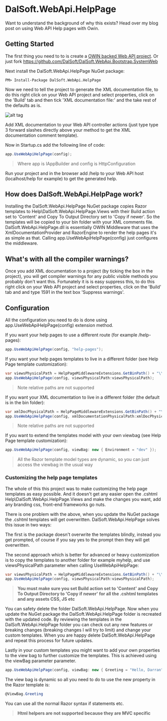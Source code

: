 # DalSoft.WebApi.HelpPage

Want to understand the background of why this exists? Head over my blog post on using Web API Help pages with Owin.

## Getting Started

The first thing you need to to is create a [OWIN backed Web API project](http://www.dalsoft.co.uk/blog/index.php/2015/07/21/professional-webapi-part-1-webapi-bootstrap-without-any-bloat-using-owin/). Or just fork https://github.com/DalSoft/DalSoft.WebApi.Bootstrap.SystemWeb

Next install the DalSoft.WebApi.HelpPage NuGet package:
```dos
PM> Install-Package DalSoft.WebApi.HelpPage
```
Now we need to tell the project to generate the XML documentation file, to do this right click on your Web API project and select properties, click on the 'Build' tab and then tick 'XML documentation file:' and the take rest of the defaults as is.

![alt tag](http://www.dalsoft.co.uk/blog/wp-content/uploads/2015/11/xml-documentation1.png)

Add XML documentation to your Web API controller actions (just type type 3 forward slashes directly above your method to get the XML documentation comment template).

Now in Startup.cs add the following line of code:
```cs
app.UseWebApiHelpPage(config);
```

> Where app is IAppBuilder and config is HttpConfiguration

Run your project and in the browser add /help to your Web API host (localhost/help for example) to get the generated help. 

## How does DalSoft.WebApi.HelpPage work?

Installing the DalSoft.WebApi.HelpPage NuGet package copies Razor templates to Help\DalSoft.WebApi.HelpPage.Views with their Build action set to 'Content' and Copy To Output Directory set to 'Copy if newer'. So the templates will be copied to your bin folder with your XML comments file. DalSoft.WebApi.HelpPage.dll is essentially OWIN Middleware that uses the XmlDocumentationProvider and RazorEngine to render the help pages it's as simple as that. Calling app.UseWebApiHelpPage(config) just configures the middleware.

## What's with all the compiler warnings?

Once you add XML documentation to a project (by ticking the box in the project), you will get compiler warnings for any public visible methods you probably don't want this. Fortunately it is is easy suppress this, to do this right click on your Web API project and select properties, click on the 'Build' tab and and type 1591 in the text box 'Suppress warnings'.

## Configuration
All the configuration you need to do is done using app.UseWebApiHelpPage(config) extension method.

If you want your help pages to use a different route (for example /help-pages):
```cs
app.UseWebApiHelpPage(config, "help-pages");
```

If you want your help pages templates to live in a different folder (see Help Page template customization): 
```cs
var viewsPhysicalPath = HelpPageMiddlewareExtensions.GetBinPath() + "\\MyViews";
app.UseWebApiHelpPage(config, viewsPhysicalPath:viewsPhysicalPath);
```
> Note relative paths are not supported

If you want your XML documentation to live in a different folder (the default is in the bin folder): 
```cs
var xmlDocPhysicalPath = HelpPageMiddlewareExtensions.GetBinPath() + "\\myxmldocs";
app.UseWebApiHelpPage(config, xmlDocumentationPhysicalPath:xmlDocPhysicalPath);
```
> Note relative paths are not supported

If you want to extend the templates model with your own viewbag (see Help Page template customization): 
```cs
app.UseWebApiHelpPage(config, viewBag: new { Environment = "dev" });
```
> All the Razor template model types are dynamic, so you can just access the viewbag in the usual way

### Customizing the help page templates
The whole of this this project was to make customizing the help page templates as easy possible. And it doesn't get any easier open the .cshtml Help\DalSoft.WebApi.HelpPage.Views and make the changes you want, add any branding css, front-end frameworks go nuts. 

There is one problem with the above, when you update the NuGet package the .cshtml templates will get overwritten. DalSoft.WebApi.HelpPage solves this issue in two ways:

The first is the package doesn't overwrite the templates blindly, instead you get prompted, of course if you say yes to the prompt then they will get overwritten. 

The second approach which is better for advanced or heavy customization is to copy the templates to another folder for example myhelp, and use viewsPhysicalPath parameter when calling UseWebApiHelpPage:
```cs
var viewsPhysicalPath = HelpPageMiddlewareExtensions.GetBinPath() + "\\myhelp";
app.UseWebApiHelpPage(config, viewsPhysicalPath:viewsPhysicalPath);
```
> **You must make sure you set Build action set to 'Content' and Copy To Output Directory to 'Copy if newer' for all the .cshtml templates and any assets CSS, JS etc**

You can safety delete the folder DalSoft.WebApi.HelpPage. Now when you update the NuGet package the DalSoft.WebApi.HelpPage folder is recreated with the updated code. By reviewing the templates in the DalSoft.WebApi.HelpPage folder you can check out any new features or breaking changes (breaking changes I will try to limit) and change your custom templates. When you are happy delete DalSoft.WebApi.HelpPage and repeat this process for future updates.

Lastly in your custom templates you might want to add your own properties to the view bag to further customize the templates. This is achieved using the viewBag parameter parameter.
```cs
app.UseWebApiHelpPage(config, viewBag: new { Greeting = "Hello, Darran" });
```

The view bag is dynamic so all you need to do to use the new property in the Razor template is:
```cs
@ViewBag.Greeting 
```
You can use all the normal Razor syntax if statements etc.

> **Html helpers are not supported because they are MVC specific**
